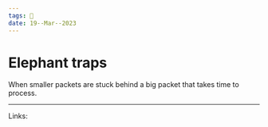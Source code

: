 ```yaml
---
tags: 🌱
date: 19--Mar--2023
---
```


# Elephant traps

When smaller packets are stuck behind a big packet that takes time to process.

---
Links: 